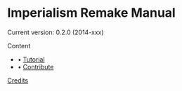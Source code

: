 ﻿# Imperialism Remake Manual

Current version: 0.2.0 (2014-xxx)

Content

-  &bull; [Tutorial](tutorial.html)
-  &bull; [Contribute](contribute.html)

[Credits](credits.html)